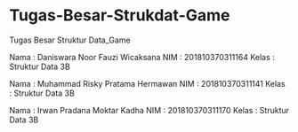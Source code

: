 # Tugas-Besar-Strukdat-Game
Tugas Besar Struktur Data_Game

Nama : Daniswara Noor Fauzi Wicaksana
NIM  : 201810370311164
Kelas : Struktur Data 3B

Nama : Muhammad Risky Pratama Hermawan
NIM  : 201810370311141
Kelas : Struktur Data 3B

Nama : Irwan Pradana Moktar Kadha
NIM : 201810370311170
Kelas : Struktur Data 3B
